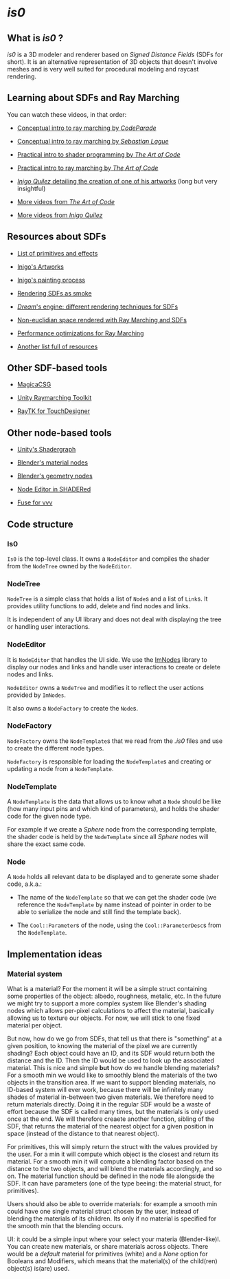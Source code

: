 # *is0*

## What is *is0* ?

*is0* is a 3D modeler and renderer based on *Signed Distance Fields* (SDFs for short). It is an alternative representation of 3D objects that doesn't involve meshes and is very well suited for procedural modeling and raycast rendering.

## Learning about SDFs and Ray Marching

You can watch these videos, in that order: 

- [Conceptual intro to ray marching by *CodeParade*](https://www.youtube.com/watch?v=svLzmFuSBhk)

- [Conceptual intro to ray marching by *Sebastian Lague*](https://www.youtube.com/watch?v=Cp5WWtMoeKg)

- [Practical intro to shader programming by *The Art of Code*](https://www.youtube.com/watch?v=u5HAYVHsasc)

- [Practical intro to ray marching by *The Art of Code*](https://www.youtube.com/watch?v=PGtv-dBi2wE)

- [*Inigo Quilez* detailing the creation of one of his artworks](https://youtu.be/-pdSjBPH3zM) (long but very insightful)

- [More videos from *The Art of Code*](https://youtu.be/AfKGMUDWfuE?list=PLGmrMu-IwbgtMxMiV3x4IrHPlPmg7FD-P)

- [More videos from *Inigo Quilez*](https://youtu.be/PMltMdi1Wzg?list=PL0EpikNmjs2CYUMePMGh3IjjP4tQlYqji)

## Resources about SDFs

- [List of primitives and effects](https://www.iquilezles.org/www/articles/distfunctions/distfunctions.htm)

- [Inigo's Artworks](https://iquilezles.org/www/articles/raymarchingdf/raymarchingdf.htm)

- [Inigo's painting process](https://youtu.be/8--5LwHRhjk)

- [Rendering SDFs as smoke](https://wallisc.github.io/rendering/2020/05/02/Volumetric-Rendering-Part-2.html)

- [*Dream*'s engine: different rendering techniques for SDFs](https://www.youtube.com/watch?v=u9KNtnCZDMI)

- [Non-euclidian space rendered with Ray Marching and SDFs](https://youtu.be/ivHG4AOkhYA)

- [Performance optimizations for Ray Marching](https://youtu.be/ARlbxXxB1UQ)

- [Another list full of resources](https://github.com/CedricGuillemet/SDF)

## Other SDF-based tools

- [MagicaCSG](https://youtu.be/Z1qj9xgqdps)

- [Unity Raymarching Toolkit](https://youtu.be/QDfqgG8HJDQ)

- [RayTK for TouchDesigner](https://t3kt.github.io/raytk/)

## Other node-based tools

- [Unity's Shadergraph](https://youtu.be/Ar9eIn4z6XE)

- [Blender's material nodes](https://youtu.be/BDtVsS_zR_8)

- [Blender's geometry nodes](https://youtu.be/TjGL4RjR13Q)

- [Node Editor in SHADERed](https://shadered.org/plugin?id=spearnode)

- [Fuse for vvv](https://cdm.link/2021/09/fuse-for-vvvv-is-a-visual-revolution-free-always-runtime-patching-right-on-the-gpu/?fbclid=IwAR2nzVaNZO-zYzhiKdFagsm8KpsXMsFCvJwbydii13ILH6RMZb6b0LNJExM)

## Code structure

### Is0

`Is0` is the top-level class. It owns a `NodeEditor` and compiles the shader from the `NodeTree` owned by the `NodeEditor`.

### NodeTree

`NodeTree` is a simple class that holds a list of `Node`s and a list of `Link`s. It provides utility functions to add, delete and find nodes and links.

It is independent of any UI library and does not deal with displaying the tree or handling user interactions.

### NodeEditor

It is `NodeEditor` that handles the UI side. We use the [ImNodes](https://github.com/Nelarius/imnodes) library to display our nodes and links and handle user interactions to create or delete nodes and links.

`NodeEditor` owns a `NodeTree` and modifies it to reflect the user actions provided by `ImNodes`.

It also owns a `NodeFactory` to create the `Node`s.

### NodeFactory

`NodeFactory` owns the `NodeTemplate`s that we read from the *.is0* files and use to create the different node types.

`NodeFactory` is responsible for loading the `NodeTemplate`s and creating or updating a node from a `NodeTemplate`.

### NodeTemplate

A `NodeTemplate` is the data that allows us to know what a `Node` should be like (how many input pins and which kind of parameters), and holds the shader code for the given node type.

For example if we create a *Sphere* node from the corresponding template, the shader code is held by the `NodeTemplate` since all *Sphere* nodes will share the exact same code.

### Node

A `Node` holds all relevant data to be displayed and to generate some shader code, a.k.a.:
- The name of the `NodeTemplate` so that we can get the shader code (we reference the `NodeTemplate` by name instead of pointer in order to be able to serialize the node and still find the template back).

- The `Cool::Parameter`s of the node, using the `Cool::ParameterDesc`s from the `NodeTemplate`.

## Implementation ideas

### Material system

What is a material? For the moment it will be a simple struct containing some properties of the object: albedo, roughness, metalic, etc. In the future we might try to support a more complex system like Blender's shading nodes which allows per-pixel calculations to affect the material, basically allowing us to texture our objects. For now, we will stick to one fixed material per object.

But now, how do we go from SDFs, that tell us that there is "something" at a given position, to knowing the material of the pixel we are currently shading? Each object could have an ID, and its SDF would return both the distance and the ID. Then the ID would be used to look up the associated material. This is nice and simple **but** how do we handle blending materials? For a smooth min we would like to smoothly blend the materials of the two objects in the transition area. If we want to support blending materials, no ID-based system will ever work, because there will be infinitely many shades of material in-between two given materials.
We therefore need to return materials directly. Doing it in the regular SDF would be a waste of effort because the SDF is called many times, but the materials is only used once at the end. We will therefore creaete another function, sibling of the SDF, that returns the material of the nearest object for a given position in space (instead of the distance to that nearest object).

For primitives, this will simply return the struct with the values provided by the user. For a min it will compute which object is the closest and return its material. For a smooth min it will compute a blending factor based on the distance to the two objects, and will blend the materials accordingly, and so on.
The material function should be defined in the node file alongside the SDF. It can have parameters (one of the type beeing: the material struct, for primitives).

Users should also be able to override materials: for example a smooth min could have one single material struct chosen by the user, instead of blending the materials of its children. Its only if no material is specified for the smooth min that the blending occurs.

UI: it could be a simple input where your select your materia (Blender-like)l. You can create new materials, or share materials across objects. There would be a *default* material for primitives (white) and a *None* option for Booleans and Modifiers, which means that the material(s) of the child(ren) object(s) is(are) used.